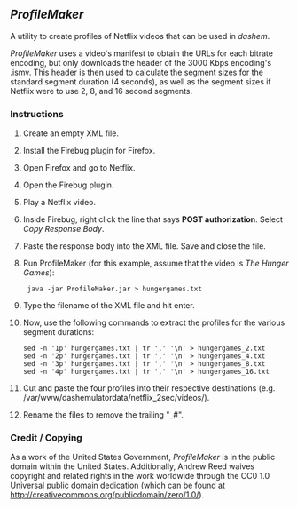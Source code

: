 ## _ProfileMaker_

A utility to create profiles of Netflix videos that can be used in _dashem_.

_ProfileMaker_ uses a video's manifest to obtain the URLs for each bitrate encoding, but only 
downloads the header of the 3000 Kbps encoding's .ismv. This header is then used to 
calculate the segment sizes for the standard segment duration (4 seconds), as well as the segment 
sizes if Netflix were to use 2, 8, and 16 second segments.

### Instructions

1. Create an empty XML file.
2. Install the Firebug plugin for Firefox.
3. Open Firefox and go to Netflix.
4. Open the Firebug plugin.
5. Play a Netflix video.
6. Inside Firebug, right click the line that says __POST authorization__. Select _Copy Response Body_.
7. Paste the response body into the XML file. Save and close the file.
8. Run ProfileMaker (for this example, assume that the video is _The Hunger Games_):

		java -jar ProfileMaker.jar > hungergames.txt

9. Type the filename of the XML file and hit enter.
10. Now, use the following commands to extract the profiles for the various segment durations:

		sed -n '1p' hungergames.txt | tr ',' '\n' > hungergames_2.txt
		sed -n '2p' hungergames.txt | tr ',' '\n' > hungergames_4.txt
		sed -n '3p' hungergames.txt | tr ',' '\n' > hungergames_8.txt
		sed -n '4p' hungergames.txt | tr ',' '\n' > hungergames_16.txt

11. Cut and paste the four profiles into their respective destinations (e.g. /var/www/dashemulatordata/netflix_2sec/videos/).
12. Rename the files to remove the trailing "_#".

### Credit / Copying

As a work of the United States Government, _ProfileMaker_ is 
in the public domain within the United States. Additionally, 
Andrew Reed waives copyright and related rights in the work 
worldwide through the CC0 1.0 Universal public domain dedication 
(which can be found at http://creativecommons.org/publicdomain/zero/1.0/).
